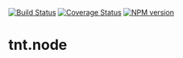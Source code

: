 [![Build Status](https://travis-ci.org/emepyc/tnt.node.svg?branch=master)](https://travis-ci.org/emepyc/tnt.node)
[![Coverage Status](https://coveralls.io/repos/emepyc/tnt.node/badge.png)](https://coveralls.io/r/emepyc/tnt.node)
[![NPM version](https://badge-me.herokuapp.com/api/npm/tnt.node.png)](http://badges.enytc.com/for/npm/tnt.node) 

tnt.node
=========

